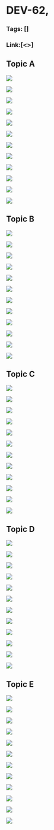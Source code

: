 # DEV-62,
### Tags: []
### Link:[<>]

## Topic A
![](../images/DEV-62/DEV-62-A1.png)

![](../images/DEV-62/DEV-62-A2.png)

![](../images/DEV-62/DEV-62-A3.png)

![](../images/DEV-62/DEV-62-A4.png)

![](../images/DEV-62/DEV-62-A5.png)

![](../images/DEV-62/DEV-62-A6.png)

![](../images/DEV-62/DEV-62-A7.png)

![](../images/DEV-62/DEV-62-A8.png)

![](../images/DEV-62/DEV-62-A9.png)

![](../images/DEV-62/DEV-62-A10.png)

![](../images/DEV-62/DEV-62-A11.png)

![](../images/DEV-62/DEV-62-A12.png)

## Topic B
![](../images/DEV-62/DEV-62-B1.png)

![](../images/DEV-62/DEV-62-B2.png)

![](../images/DEV-62/DEV-62-B3.png)

![](../images/DEV-62/DEV-62-B4.png)

![](../images/DEV-62/DEV-62-B5.png)

![](../images/DEV-62/DEV-62-B6.png)

![](../images/DEV-62/DEV-62-B7.png)

![](../images/DEV-62/DEV-62-B8.png)

![](../images/DEV-62/DEV-62-B9.png)

![](../images/DEV-62/DEV-62-B10.png)

![](../images/DEV-62/DEV-62-B11.png)

![](../images/DEV-62/DEV-62-B12.png)

## Topic C
![](../images/DEV-62/DEV-62-C1.png)

![](../images/DEV-62/DEV-62-C2.png)

![](../images/DEV-62/DEV-62-C3.png)

![](../images/DEV-62/DEV-62-C4.png)

![](../images/DEV-62/DEV-62-C5.png)

![](../images/DEV-62/DEV-62-C6.png)

![](../images/DEV-62/DEV-62-C7.png)

![](../images/DEV-62/DEV-62-C8.png)

![](../images/DEV-62/DEV-62-C9.png)

![](../images/DEV-62/DEV-62-C10.png)

![](../images/DEV-62/DEV-62-C11.png)

![](../images/DEV-62/DEV-62-C12.png)

## Topic D
![](../images/DEV-62/DEV-62-D1.png)

![](../images/DEV-62/DEV-62-D2.png)

![](../images/DEV-62/DEV-62-D3.png)

![](../images/DEV-62/DEV-62-D4.png)

![](../images/DEV-62/DEV-62-D5.png)

![](../images/DEV-62/DEV-62-D6.png)

![](../images/DEV-62/DEV-62-D7.png)

![](../images/DEV-62/DEV-62-D8.png)

![](../images/DEV-62/DEV-62-D9.png)

![](../images/DEV-62/DEV-62-D10.png)

![](../images/DEV-62/DEV-62-D11.png)

![](../images/DEV-62/DEV-62-D12.png)

## Topic E
![](../images/DEV-62/DEV-62-E1.png)

![](../images/DEV-62/DEV-62-E2.png)

![](../images/DEV-62/DEV-62-E3.png)

![](../images/DEV-62/DEV-62-E4.png)

![](../images/DEV-62/DEV-62-E5.png)

![](../images/DEV-62/DEV-62-E6.png)

![](../images/DEV-62/DEV-62-E7.png)

![](../images/DEV-62/DEV-62-E8.png)

![](../images/DEV-62/DEV-62-E9.png)

![](../images/DEV-62/DEV-62-E10.png)

![](../images/DEV-62/DEV-62-E11.png)

![](../images/DEV-62/DEV-62-E12.png)

